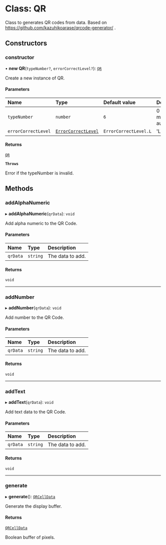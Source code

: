 # Class: QR

Class to generates QR codes from data.
Based on https://github.com/kazuhikoarase/qrcode-generator/ .

## Constructors

### constructor

• **new QR**(`typeNumber?`, `errorCorrectLevel?`): [`QR`](QR.md)

Create a new instance of QR.

#### Parameters

| Name | Type | Default value | Description |
| :------ | :------ | :------ | :------ |
| `typeNumber` | `number` | `6` | 0 to 40, 0 means autodetect. |
| `errorCorrectLevel` | [`ErrorCorrectLevel`](../enums/ErrorCorrectLevel.md) | `ErrorCorrectLevel.L` | 'L','M','Q','H'. |

#### Returns

[`QR`](QR.md)

**`Throws`**

Error if the typeNumber is invalid.

## Methods

### addAlphaNumeric

▸ **addAlphaNumeric**(`qrData`): `void`

Add alpha numeric to the QR Code.

#### Parameters

| Name | Type | Description |
| :------ | :------ | :------ |
| `qrData` | `string` | The data to add. |

#### Returns

`void`

___

### addNumber

▸ **addNumber**(`qrData`): `void`

Add number to the QR Code.

#### Parameters

| Name | Type | Description |
| :------ | :------ | :------ |
| `qrData` | `string` | The data to add. |

#### Returns

`void`

___

### addText

▸ **addText**(`qrData`): `void`

Add text data to the QR Code.

#### Parameters

| Name | Type | Description |
| :------ | :------ | :------ |
| `qrData` | `string` | The data to add. |

#### Returns

`void`

___

### generate

▸ **generate**(): [`QRCellData`](../globals.md#qrcelldata)

Generate the display buffer.

#### Returns

[`QRCellData`](../globals.md#qrcelldata)

Boolean buffer of pixels.
